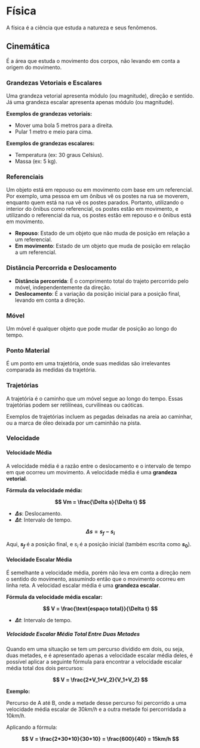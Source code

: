 # Física

A física é a ciência que estuda a natureza e seus fenômenos.

## Cinemática

É a área que estuda o movimento dos corpos, não levando em conta a origem do movimento.

### Grandezas Vetoriais e Escalares

Uma grandeza vetorial apresenta módulo (ou magnitude), direção e sentido. Já uma grandeza escalar apresenta apenas módulo (ou magnitude).

**Exemplos de grandezas vetoriais:**

* Mover uma bola 5 metros para a direita.
* Pular 1 metro e meio para cima.

**Exemplos de grandezas escalares:**

* Temperatura (ex: 30 graus Celsius).
* Massa (ex: 5 kg).

### Referenciais

Um objeto está em repouso ou em movimento com base em um referencial. Por exemplo, uma pessoa em um ônibus vê os postes na rua se moverem, enquanto quem está na rua vê os postes parados. Portanto, utilizando o interior do ônibus como referencial, os postes estão em movimento, e utilizando o referencial da rua, os postes estão em repouso e o ônibus está em movimento.

* **Repouso**: Estado de um objeto que não muda de posição em relação a um referencial.
* **Em movimento**: Estado de um objeto que muda de posição em relação a um referencial.

### Distância Percorrida e Deslocamento

* **Distância percorrida**: É o comprimento total do trajeto percorrido pelo móvel, independentemente da direção.
* **Deslocamento**: É a variação da posição inicial para a posição final, levando em conta a direção.

### Móvel

Um móvel é qualquer objeto que pode mudar de posição ao longo do tempo.

### Ponto Material

É um ponto em uma trajetória, onde suas medidas são irrelevantes comparada às medidas da trajetória.

### Trajetórias

A trajetória é o caminho que um móvel segue ao longo do tempo. Essas trajetórias podem ser retilíneas, curvilíneas ou caóticas.

Exemplos de trajetórias incluem as pegadas deixadas na areia ao caminhar, ou a marca de óleo deixada por um caminhão na pista.

### Velocidade

#### Velocidade Média

A velocidade média é a razão entre o deslocamento e o intervalo de tempo em que ocorreu um movimento. A velocidade média é uma **grandeza vetorial**.

**Fórmula da velocidade média:**

**$$
Vm = \frac{\Delta s}{\Delta t}
$$**

* **$\Delta s$**: Deslocamento.
* **$\Delta t$**: Intervalo de tempo.

**$$
\Delta s = s_f - s_i
$$**

Aqui, **$s_f$** é a posição final, e $s_i$ é a posição inicial (também escrita como **$s_0$**).

#### Velocidade Escalar Média

É semelhante a velocidade média, porém não leva em conta a direção nem o sentido do movimento, assumindo então que o movimento ocorreu em linha reta. A velocidad escalar média é uma **grandeza escalar**.

**Fórmula da velocidade média escalar:**

**$$
V = \frac{\text{espaço total}}{\Delta t}
$$**

* **$\Delta t$**: Intervalo de tempo.

##### Velocidade Escalar Média Total Entre Duas Metades

Quando em uma situação se tem um percurso dividido em dois, ou seja, duas metades, e é apresentado apenas a velocidade escalar média deles, é possível aplicar a seguinte fórmula para encontrar a velocidade escalar média total dos dois percursos:

**$$
V = \frac{2*V_1*V_2}{V_1+V_2}
$$**

**Exemplo:**

Percurso de A até B, onde a metade desse percurso foi percorrido a uma velocidade média escalar de $30km/h$ e a outra metade foi percorridada a $10km/h$.

Aplicando a fórmula:

**$$
V = \frac{2*30*10}{30+10}
= \frac{600}{40} = 15km/h
$$**
